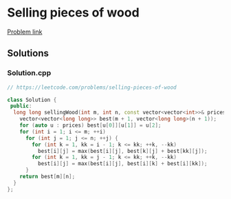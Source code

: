# Selling pieces of wood

[Problem link](https://leetcode.com/problems/selling-pieces-of-wood)

## Solutions


### Solution.cpp
```cpp
// https://leetcode.com/problems/selling-pieces-of-wood

class Solution {
 public:
  long long sellingWood(int m, int n, const vector<vector<int>>& prices) {
    vector<vector<long long>> best(m + 1, vector<long long>(n + 1));
    for (auto u : prices) best[u[0]][u[1]] = u[2];
    for (int i = 1; i <= m; ++i)
      for (int j = 1; j <= n; ++j) {
        for (int k = 1, kk = i - 1; k <= kk; ++k, --kk)
          best[i][j] = max(best[i][j], best[k][j] + best[kk][j]);
        for (int k = 1, kk = j - 1; k <= kk; ++k, --kk)
          best[i][j] = max(best[i][j], best[i][k] + best[i][kk]);
      }
    return best[m][n];
  }
};
```